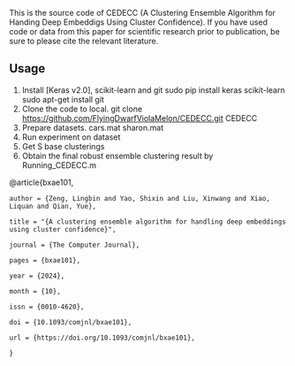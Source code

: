 This is the source code of CEDECC (A Clustering Ensemble Algorithm for Handing Deep Embeddigs Using Cluster Confidence).
If you have used code or data from this paper for scientific research prior to publication, be sure to please cite the relevant literature.


## Usage
1. Install [Keras v2.0], scikit-learn and git
sudo pip install keras scikit-learn
sudo apt-get install git
2. Clone the code to local.
git clone https://github.com/FlyingDwarfViolaMelon/CEDECC.git CEDECC
3. Prepare datasets.
cars.mat sharon.mat
4. Run experiment on dataset
5. Get S base clusterings
6. Obtain the final robust ensemble clustering result by Running_CEDECC.m


@article{bxae101,

    author = {Zeng, Lingbin and Yao, Shixin and Liu, Xinwang and Xiao, Liquan and Qian, Yue},
    
    title = "{A clustering ensemble algorithm for handling deep embeddings using cluster confidence}",
    
    journal = {The Computer Journal},
    
    pages = {bxae101},
    
    year = {2024},
    
    month = {10},
    
    issn = {0010-4620},
    
    doi = {10.1093/comjnl/bxae101},
    
    url = {https://doi.org/10.1093/comjnl/bxae101},
    
    }


